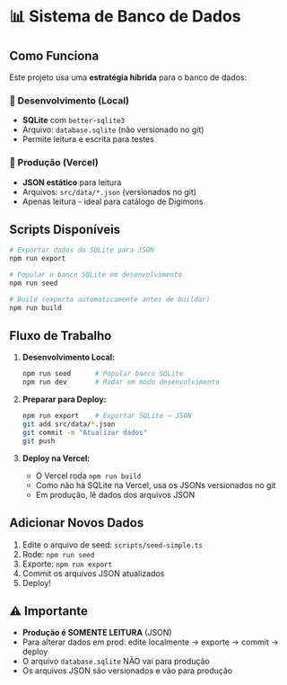 # 📊 Sistema de Banco de Dados

## Como Funciona

Este projeto usa uma **estratégia híbrida** para o banco de dados:

### 🔧 Desenvolvimento (Local)

- **SQLite** com `better-sqlite3`
- Arquivo: `database.sqlite` (não versionado no git)
- Permite leitura e escrita para testes

### 🚀 Produção (Vercel)

- **JSON estático** para leitura
- Arquivos: `src/data/*.json` (versionados no git)
- Apenas leitura - ideal para catálogo de Digimons

## Scripts Disponíveis

```bash
# Exportar dados do SQLite para JSON
npm run export

# Popular o banco SQLite em desenvolvimento
npm run seed

# Build (exporta automaticamente antes de buildar)
npm run build
```

## Fluxo de Trabalho

1. **Desenvolvimento Local:**

   ```bash
   npm run seed      # Popular banco SQLite
   npm run dev       # Rodar em modo desenvolvimento
   ```

2. **Preparar para Deploy:**

   ```bash
   npm run export    # Exportar SQLite → JSON
   git add src/data/*.json
   git commit -m "Atualizar dados"
   git push
   ```

3. **Deploy na Vercel:**
   - O Vercel roda `npm run build`
   - Como não há SQLite na Vercel, usa os JSONs versionados no git
   - Em produção, lê dados dos arquivos JSON

## Adicionar Novos Dados

1. Edite o arquivo de seed: `scripts/seed-simple.ts`
2. Rode: `npm run seed`
3. Exporte: `npm run export`
4. Commit os arquivos JSON atualizados
5. Deploy!

## ⚠️ Importante

- **Produção é SOMENTE LEITURA** (JSON)
- Para alterar dados em prod: edite localmente → exporte → commit → deploy
- O arquivo `database.sqlite` NÃO vai para produção
- Os arquivos JSON são versionados e vão para produção
